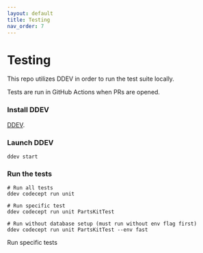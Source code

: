 ```yaml
---
layout: default
title: Testing
nav_order: 7
---
```


# Testing

This repo utilizes DDEV in order to run the test suite locally. 

Tests are run in GitHub Actions when PRs are opened.  

### Install DDEV
 [DDEV](https://ddev.com/).

### Launch DDEV
```
ddev start
```

### Run the tests

```
# Run all tests
ddev codecept run unit

# Run specific test
ddev codecept run unit PartsKitTest

# Run without database setup (must run without env flag first)
ddev codecept run unit PartsKitTest --env fast

```

Run specific tests 
```
```
